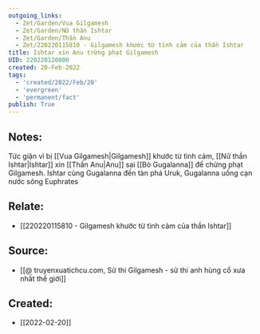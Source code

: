 ```yaml
---
outgoing_links:
  - Zet/Garden/Vua Gilgamesh
  - Zet/Garden/Nữ thần Ishtar
  - Zet/Garden/Thần Anu
  - Zet/220220115810 - Gilgamesh khước từ tình cảm của thần Ishtar
title: Ishtar xin Anu trừng phạt Gilgamesh
UID: 220220120000
created: 20-Feb-2022
tags:
  - 'created/2022/Feb/20'
  - 'evergreen'
  - 'permanent/fact'
publish: True
---
```

## Notes:
Tức giận vì bị [[Vua Gilgamesh|Gilgamesh]] khước từ tình cảm, [[Nữ thần Ishtar|Ishtar]] xin [[Thần Anu|Anu]] sai [[Bò Gugalanna]] để chừng phạt Gilgamesh. Ishtar cùng Gugalanna đến tàn phá Uruk, Gugalanna uống cạn nước sông Euphrates

## Relate:
- [[220220115810 - Gilgamesh khước từ tình cảm của thần Ishtar]]

## Source:
- [[@ truyenxuatichcu.com, Sử thi Gilgamesh - sử thi anh hùng cổ xưa nhất thế giới]]


## Created:
- [[2022-02-20]]
